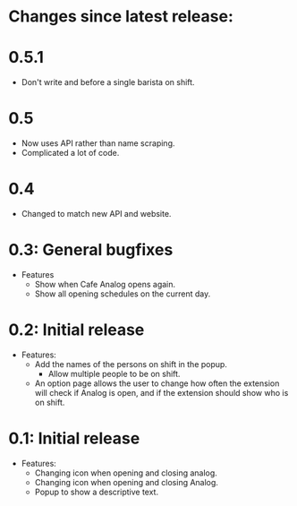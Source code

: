 # Changes since latest release:
# 0.5.1
* Don't write and before a single barista on shift.

# 0.5
* Now uses API rather than name scraping.
* Complicated a lot of code.

# 0.4
* Changed to match new API and website.

# 0.3: General bugfixes #
* Features
    * Show when Cafe Analog opens again.
    * Show all opening schedules on the current day.

# 0.2: Initial release #
* Features:
    * Add the names of the persons on shift in the popup.
        * Allow multiple people to be on shift.
    * An option page allows the user to change how often the extension will check if Analog is open, and if the extension should show who is on shift.

# 0.1: Initial release #
* Features:
    * Changing icon when opening and closing analog.
    * Changing icon when opening and closing Analog.
    * Popup to show a descriptive text.